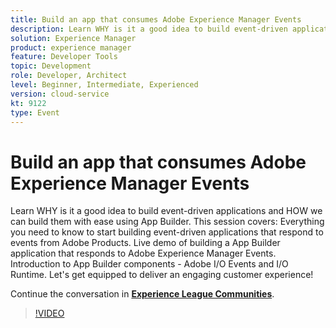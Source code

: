 ```yaml
---
title: Build an app that consumes Adobe Experience Manager Events
description: Learn WHY is it a good idea to build event-driven applications and HOW we can build them with ease using App Builder. This session covers - Everything you need to know to start building event-driven applications that respond to events from Adobe Products. Live demo of building a App Builder application that responds to Adobe Experience Manager Events. Introduction to App Builder components - Adobe I/O Events and I/O Runtime. Let's get equipped to deliver an engaging customer experience!
solution: Experience Manager
product: experience manager
feature: Developer Tools
topic: Development
role: Developer, Architect
level: Beginner, Intermediate, Experienced
version: cloud-service
kt: 9122
type: Event
---
```

# Build an app that consumes Adobe Experience Manager Events

Learn WHY is it a good idea to build event-driven applications and HOW we can build them with ease using App Builder. This session covers: Everything you need to know to start building event-driven applications that respond to events from Adobe Products. Live demo of building a App Builder application that responds to Adobe Experience Manager Events. Introduction to App Builder components - Adobe I/O Events and I/O Runtime. Let's get equipped to deliver an engaging customer experience!

Continue the conversation in **[Experience League Communities](https://adobe.ly/3ipjs8p)**.

>[!VIDEO](https://video.tv.adobe.com/v/337566/?quality=12&learn=on&hidetitle=true)


